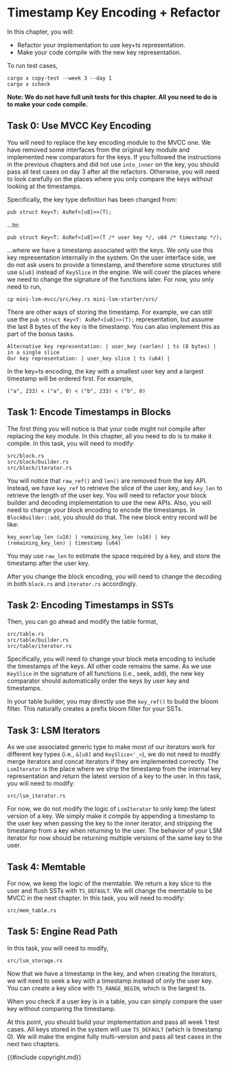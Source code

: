 <!--
  mini-lsm-book © 2022-2025 by Alex Chi Z is licensed under CC BY-NC-SA 4.0
-->

# Timestamp Key Encoding + Refactor

In this chapter, you will:

* Refactor your implementation to use key+ts representation.
* Make your code compile with the new key representation.

To run test cases,

```
cargo x copy-test --week 3 --day 1
cargo x scheck
```

**Note: We do not have full unit tests for this chapter. All you need to do is to make your code compile.**

## Task 0: Use MVCC Key Encoding

You will need to replace the key encoding module to the MVCC one. We have removed some interfaces from the original key module and implemented new comparators for the keys. If you followed the instructions in the previous chapters and did not use `into_inner` on the key, you should pass all test cases on day 3 after all the refactors. Otherwise, you will need to look carefully on the places where you only compare the keys without looking at the timestamps.

Specifically, the key type definition has been changed from:

```rust,no_run
pub struct Key<T: AsRef<[u8]>>(T);
```

...to:

```rust,no_run
pub struct Key<T: AsRef<[u8]>>(T /* user key */, u64 /* timestamp */);
```

...where we have a timestamp associated with the keys. We only use this key representation internally in the system. On the user interface side, we do not ask users to provide a timestamp, and therefore some structures still use `&[u8]` instead of `KeySlice` in the engine. We will cover the places where we need to change the signature of the functions later. For now, you only need to run,

```
cp mini-lsm-mvcc/src/key.rs mini-lsm-starter/src/
```

There are other ways of storing the timestamp. For example, we can still use the `pub struct Key<T: AsRef<[u8]>>(T);` representation, but assume the last 8 bytes of the key is the timestamp. You can also implement this as part of the bonus tasks.

```plaintext
Alternative key representation: | user_key (varlen) | ts (8 bytes) | in a single slice
Our key representation: | user_key slice | ts (u64) |
```

In the key+ts encoding, the key with a smallest user key and a largest timestamp will be ordered first. For example,

```
("a", 233) < ("a", 0) < ("b", 233) < ("b", 0)
```

## Task 1: Encode Timestamps in Blocks

The first thing you will notice is that your code might not compile after replacing the key module. In this chapter, all you need to do is to make it compile. In this task, you will need to modify:

```
src/block.rs
src/block/builder.rs
src/block/iterator.rs
```

You will notice that `raw_ref()` and `len()` are removed from the key API. Instead, we have `key_ref` to retrieve the slice of the user key, and `key_len` to retrieve the length of the user key. You will need to refactor your block builder and decoding implementation to use the new APIs. Also, you will need to change your block encoding to encode the timestamps. In `BlockBuilder::add`, you should do that. The new block entry record will be like:


```
key_overlap_len (u16) | remaining_key_len (u16) | key (remaining_key_len) | timestamp (u64)
```

You may use `raw_len` to estimate the space required by a key, and store the timestamp after the user key.

After you change the block encoding, you will need to change the decoding in both `block.rs` and `iterator.rs` accordingly.

## Task 2: Encoding Timestamps in SSTs

Then, you can go ahead and modify the table format,

```
src/table.rs
src/table/builder.rs
src/table/iterator.rs
```

Specifically, you will need to change your block meta encoding to include the timestamps of the keys. All other code remains the same. As we use `KeySlice` in the signature of all functions (i.e., seek, add), the new key comparator should automatically order the keys by user key and timestamps.

In your table builder, you may directly use the `key_ref()` to build the bloom filter. This naturally creates a prefix bloom filter for your SSTs.

## Task 3: LSM Iterators

As we use associated generic type to make most of our iterators work for different key types (i.e., `&[u8]` and `KeySlice<'_>`), we do not need to modify merge iterators and concat iterators if they are implemented correctly. The `LsmIterator` is the place where we strip the timestamp from the internal key representation and return the latest version of a key to the user. In this task, you will need to modify:

```
src/lsm_iterator.rs
```

For now, we do not modify the logic of `LsmIterator` to only keep the latest version of a key. We simply make it compile by appending a timestamp to the user key when passing the key to the inner iterator, and stripping the timestamp from a key when returning to the user. The behavior of your LSM iterator for now should be returning multiple versions of the same key to the user.

## Task 4: Memtable

For now, we keep the logic of the memtable. We return a key slice to the user and flush SSTs with `TS_DEFAULT`. We will change the memtable to be MVCC in the next chapter. In this task, you will need to modify:

```
src/mem_table.rs
```

## Task 5: Engine Read Path

In this task, you will need to modify,

```
src/lsm_storage.rs
```

Now that we have a timestamp in the key, and when creating the iterators, we will need to seek a key with a timestamp instead of only the user key. You can create a key slice with `TS_RANGE_BEGIN`, which is the largest ts.

When you check if a user key is in a table, you can simply compare the user key without comparing the timestamp.

At this point, you should build your implementation and pass all week 1 test cases. All keys stored in the system will use `TS_DEFAULT` (which is timestamp 0). We will make the engine fully multi-version and pass all test cases in the next two chapters.

{{#include copyright.md}}

